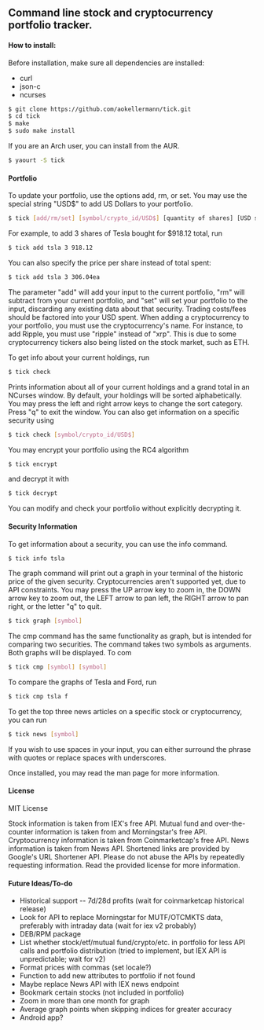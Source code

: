## Command line stock and cryptocurrency portfolio tracker.
#### How to install:
Before installation, make sure all dependencies are installed:
* curl
* json-c
* ncurses
```bash
$ git clone https://github.com/aokellermann/tick.git
$ cd tick
$ make
$ sudo make install
```
If you are an Arch user, you can install from the AUR.
```bash
$ yaourt -S tick
```
#### Portfolio
To update your portfolio, use the options add, rm, or set. You may use the
special string "USD$" to add US Dollars to your portfolio.
```bash
$ tick [add/rm/set] [symbol/crypto_id/USD$] [quantity of shares] [USD spent]
```
For example, to add 3 shares of Tesla bought for $918.12 total, run
```bash
$ tick add tsla 3 918.12
```
You can also specify the price per share instead of total spent:
```bash
$ tick add tsla 3 306.04ea
```

The parameter "add" will add your input to the current portfolio, "rm" will
subtract from your current portfolio, and "set" will set your portfolio to
the input, discarding any existing data about that security. Trading costs/fees
should be factored into your USD spent. When adding a cryptocurrency to your
portfolio, you must use the cryptocurrency's name. For instance, to add Ripple,
you must use "ripple" instead of "xrp". This is due to some cryptocurrency
tickers also being listed on the stock market, such as ETH.

To get info about your current holdings, run
```bash
$ tick check
```
Prints information about all of your current holdings and a grand total
in an NCurses window. By default, your holdings will be sorted
alphabetically. You may press the left and right arrow keys to change
the sort category. Press "q" to exit the window. You can also get
information on a specific security using
```bash
$ tick check [symbol/crypto_id/USD$]
```

You may encrypt your portfolio using the RC4 algorithm
```bash
$ tick encrypt
```
and decrypt it with
```bash
$ tick decrypt
```
You can modify and check your portfolio without explicitly decrypting it.

#### Security Information

To get information about a security, you can use the info command.
```bash
$ tick info tsla
```

The graph command will print out a graph in your terminal of the historic
price of the given security. Cryptocurrencies aren't supported yet, due to
API constraints. You may press the UP arrow key to zoom in, the DOWN arrow
key to zoom out, the LEFT arrow to pan left, the RIGHT arrow to pan right,
or the letter "q" to quit.
```bash
$ tick graph [symbol]
```

The cmp command has the same functionality as graph, but is intended for
comparing two securities. The command takes two symbols as arguments.
Both graphs will be displayed. To com
```bash
$ tick cmp [symbol] [symbol]
```
To compare the graphs of Tesla and Ford, run
```bash
$ tick cmp tsla f
```

To get the top three news articles on a specific stock or cryptocurrency,
you can run
```bash
$ tick news [symbol]
```
If you wish to use spaces in your input, you can either surround the phrase
with quotes or replace spaces with underscores.

Once installed, you may read the man page for more information.

#### License
MIT License

Stock information is taken from IEX's free API. Mutual fund and over-the-counter
information is taken from and Morningstar's free API. Cryptocurrency information
is taken from Coinmarketcap's free API. News information is taken from News
API. Shortened links are provided by Google's URL Shortener API. Please do
not abuse the APIs by repeatedly requesting information. Read the provided
license for more information.
#### Future Ideas/To-do
* Historical support -- 7d/28d profits (wait for coinmarketcap historical release)
* Look for API to replace Morningstar for MUTF/OTCMKTS data, preferably with
intraday data (wait for iex v2 probably)
* DEB/RPM package
* List whether stock/etf/mutual fund/crypto/etc. in portfolio for less API calls
and portfolio distribution (tried to implement, but IEX API is unpredictable; wait for v2)
* Format prices with commas (set locale?)
* Function to add new attributes to portfolio if not found
* Maybe replace News API with IEX news endpoint
* Bookmark certain stocks (not included in portfolio)
* Zoom in more than one month for graph
* Average graph points when skipping indices for greater accuracy
* Android app?